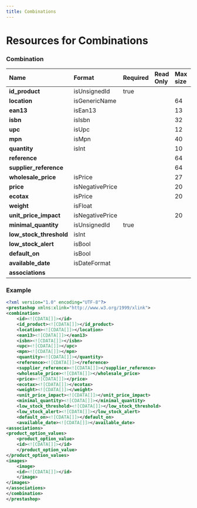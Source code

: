 ```yaml
---
title: Combinations
---
```


# Resources for Combinations

### Combination

|          Name           |     Format      | Required | Read Only | Max size | Not filterable | Description |
| :---------------------- | :-------------- | :------- | :-------- | :------- | :------------- | :---------- |
| **id_product**          | isUnsignedId    | true     |           |          |                |             |
| **location**            | isGenericName   |          |           | 64       |                |             |
| **ean13**               | isEan13         |          |           | 13       |                |             |
| **isbn**                | isIsbn          |          |           | 32       |                |             |
| **upc**                 | isUpc           |          |           | 12       |                |             |
| **mpn**                 | isMpn           |          |           | 40       |                |             |
| **quantity**            | isInt           |          |           | 10       |                |             |
| **reference**           |                 |          |           | 64       |                |             |
| **supplier_reference**  |                 |          |           | 64       |                |             |
| **wholesale_price**     | isPrice         |          |           | 27       |                |             |
| **price**               | isNegativePrice |          |           | 20       |                |             |
| **ecotax**              | isPrice         |          |           | 20       |                |             |
| **weight**              | isFloat         |          |           |          |                |             |
| **unit_price_impact**   | isNegativePrice |          |           | 20       |                |             |
| **minimal_quantity**    | isUnsignedId    | true     |           |          |                |             |
| **low_stock_threshold** | isInt           |          |           |          |                |             |
| **low_stock_alert**     | isBool          |          |           |          |                |             |
| **default_on**          | isBool          |          |           |          |                |             |
| **available_date**      | isDateFormat    |          |           |          |                |             |
| **associations**        |                 |          |           |          |                |             |


### Example

```xml
<?xml version="1.0" encoding="UTF-8"?>
<prestashop xmlns:xlink="http://www.w3.org/1999/xlink">
<combination>
	<id><![CDATA[]]></id>
	<id_product><![CDATA[]]></id_product>
	<location><![CDATA[]]></location>
	<ean13><![CDATA[]]></ean13>
	<isbn><![CDATA[]]></isbn>
	<upc><![CDATA[]]></upc>
	<mpn><![CDATA[]]></mpn>
	<quantity><![CDATA[]]></quantity>
	<reference><![CDATA[]]></reference>
	<supplier_reference><![CDATA[]]></supplier_reference>
	<wholesale_price><![CDATA[]]></wholesale_price>
	<price><![CDATA[]]></price>
	<ecotax><![CDATA[]]></ecotax>
	<weight><![CDATA[]]></weight>
	<unit_price_impact><![CDATA[]]></unit_price_impact>
	<minimal_quantity><![CDATA[]]></minimal_quantity>
	<low_stock_threshold><![CDATA[]]></low_stock_threshold>
	<low_stock_alert><![CDATA[]]></low_stock_alert>
	<default_on><![CDATA[]]></default_on>
	<available_date><![CDATA[]]></available_date>
<associations>
<product_option_values>
	<product_option_value>
	<id><![CDATA[]]></id>
	</product_option_value>
</product_option_values>
<images>
	<image>
	<id><![CDATA[]]></id>
	</image>
</images>
</associations>
</combination>
</prestashop>

```

